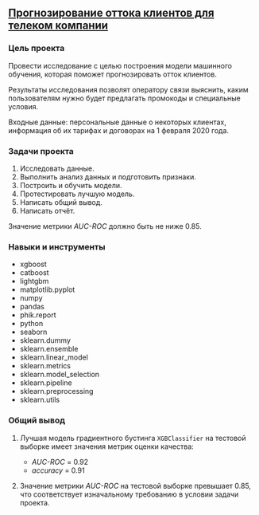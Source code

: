 ## [Прогнозирование оттока клиентов для телеком компании](telecom.ipynb)


### Цель проекта

Провести исследование с целью построения модели машинного обучения, которая поможет прогнозировать отток клиентов.

Результаты исследования позволят оператору связи выяснить, каким пользователям нужно будет предлагать промокоды и специальные условия.

Входные данные: персональные данные о некоторых клиентах, информация об их тарифах и договорах на 1 февраля 2020 года.


### Задачи проекта

1. Исследовать данные.
2. Выполнить анализ данных и подготовить признаки.
3. Построить и обучить модели.
4. Протестировать лучшую модель.
5. Написать общий вывод.
6. Написать отчёт.

Значение метрики *AUC-ROC* должно быть не ниже 0.85.


### Навыки и инструменты

- xgboost
- catboost
- lightgbm 
- matplotlib.pyplot
- numpy
- pandas
- phik.report
- python
- seaborn
- sklearn.dummy
- sklearn.ensemble
- sklearn.linear_model
- sklearn.metrics
- sklearn.model_selection
- sklearn.pipeline
- sklearn.preprocessing
- sklearn.utils

### Общий вывод

1. Лучшая модель градиентного бустинга `XGBClassifier` на тестовой выборке имеет значения метрик оценки качества:
   - *AUC-ROC* = 0.92
   - *accuracy* = 0.91

2. Значение метрики *AUC-ROC* на тестовой выборке превышает 0.85, что соответствует изначальному требованию в условии задачи проекта.
